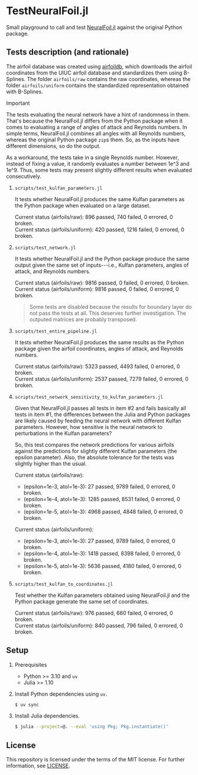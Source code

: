# TestNeuralFoil.jl

Small playground to call and test
[NeuralFoil.jl](https://github.com/byuflowlab/NeuralFoil.jl) against the
original Python package.


## Tests description (and rationale)

The airfoil database was created using
[airfoildb](https://github.com/gabrielbdsantos/airfoildb), which downloads the
airfoil coordinates from the UIUC airfoil database and standardizes them using
B-Splines. The folder `airfoils/raw` contains the raw coordinates, whereas the
folder `airfoils/uniform` contains the standardized representation obtained
with B-Splines.

> [!IMPORTANT]
> The tests evaluating the neural network have a hint of randomness in them.
> That's because the NeuralFoil.jl differs from the Python package when it
> comes to evaluating a range of angles of attack and Reynolds numbers. In
> simple terms, NeuralFoil.jl combines all angles with all Reynolds numbers,
> whereas the original Python package `zip`s them. So, as the inputs have
> different dimensions, so do the output.
>
> As a workaround, the tests take in a single Reynolds number. However,
> instead of fixing a value, it randomly evaluates a number between 1e^3
> and 1e^9. Thus, some tests may present slightly different results when
> evaluated consecutively.

1. `scripts/test_kulfan_parameters.jl`

    It tests whether NeuralFoil.jl produces the same Kulfan parameters as the
    Python package when evaluated on a large dataset.

    Current status (airfoils/raw): 896 passed, 740 failed, 0 errored, 0 broken.\
    Current status (airfoils/uniform): 420 passed, 1216 failed, 0 errored, 0 broken.

1. `scripts/test_network.jl`

    It tests whether NeuralFoil.jl and the Python package produce the same
    output given the same set of inputs---i.e., Kulfan parameters, angles of
    attack, and Reynolds numbers.

    Current status (airfoils/raw): 9816 passed, 0 failed, 0 errored, 0 broken.\
    Current status (airfoils/uniform): 9816 passed, 0 failed, 0 errored, 0 broken.

    > Some tests are disabled because the results for boundary layer do not
    > pass the tests at all. This deserves further investigation. The outputed
    > matrices are probably transposed.

1. `scripts/test_entire_pipeline.jl`

    It tests whether NeuralFoil.jl produces the same results as the Python
    package given the airfoil coordinates, angles of attack, and Reynolds
    numbers.

    Current status (airfoils/raw): 5323 passed, 4493 failed, 0 errored, 0 broken.\
    Current status (airfoils/uniform): 2537 passed, 7279 failed, 0 errored, 0 broken.

1. `scripts/test_network_sensitivity_to_kulfan_parameters.jl`

    Given that NeuralFoil.jl passes all tests in item #2 and fails basically
    all tests in item #1, the differences between the Julia and Python
    packages are likely caused by feeding the neural network with different
    Kulfan parameters. However, how sensitive is the neural network to
    perturbations in the Kulfan parameters?

    So, this test compares the network predictions for various airfoils against
    the predictions for slightly different Kulfan parameters (the epsilon
    parameter). Also, the absolute tolerance for the tests was slightly higher
    than the usual.

    Current status (airfoils/raw):
    - (epsilon=1e-3, atol=1e-3): 27 passed, 9789 failed, 0 errored, 0 broken.
    - (epsilon=1e-4, atol=1e-3): 1285 passed, 8531 failed, 0 errored, 0 broken.
    - (epsilon=1e-5, atol=1e-3): 4968 passed, 4848 failed, 0 errored, 0 broken.

    Current status (airfoils/uniform):
    - (epsilon=1e-3, atol=1e-3): 27 passed, 9789 failed, 0 errored, 0 broken.
    - (epsilon=1e-4, atol=1e-3): 1418 passed, 8398 failed, 0 errored, 0 broken.
    - (epsilon=1e-5, atol=1e-3): 5636 passed, 4180 failed, 0 errored, 0 broken.

1. `scripts/test_kulfan_to_coordinates.jl`

    Test whether the Kulfan parameters obtained using NeuralFoil.jl and the
    Python package generate the same set of coordinates.

    Current status (airfoils/raw): 976 passed, 660 failed, 0 errored, 0 broken.\
    Current status (airfoils/uniform): 840 passed, 796 failed, 0 errored, 0 broken.


## Setup

1. Prerequisites

    - Python >= 3.10 and `uv`
    - Julia >= 1.10

1. Install Python dependencies using `uv`.

    ```bash
    $ uv sync
    ```

1. Install Julia dependencies.

    ```bash
    $ julia --project=@. --eval 'using Pkg; Pkg.instantiate()'
    ```

## License

This repository is licensed under the terms of the MIT license. For further
information, see [LICENSE](LICENSE.md).
